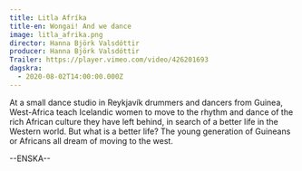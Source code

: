 ```yaml
---
title: Litla Afríka
title-en: Wongai! And we dance
image: litla_afrika.png
director: Hanna Björk Valsdóttir
producer: Hanna Björk Valsdóttir
Trailer: https://player.vimeo.com/video/426201693
dagskra:
  - 2020-08-02T14:00:00.000Z
---
```

At a small dance studio in Reykjavík drummers and dancers from Guinea, West-Africa teach Icelandic women to move to the rhythm and dance of the rich African culture they have left behind, in search of a better life in the Western world. But what is a better life? The young generation of Guineans or Africans all dream of moving to the west.

\--ENSKA--